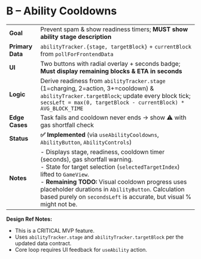 # B – Ability Cooldowns

|  |  |
|---|---|
| **Goal** | Prevent spam & show readiness timers; **MUST show ability stage description** |
| **Primary Data** | `abilityTracker.{stage, targetBlock}` + `currentBlock` from `pollForFrontendData` |
| **UI** | Two buttons with radial overlay + seconds badge; **Must display remaining blocks & ETA in seconds** |
| **Logic** | Derive readiness from `abilityTracker.stage` (1=charging, 2=action, 3+=cooldown) & `abilityTracker.targetBlock`; update every block tick; `secsLeft = max(0, targetBlock - currentBlock) * AVG_BLOCK_TIME` |
| **Edge Cases** | Task fails and cooldown never ends → show ⚠ with gas shortfall check |
| **Status** | **✅ Implemented** (via `useAbilityCooldowns`, `AbilityButton`, `AbilityControls`) |
| **Notes** | - Displays stage, readiness, cooldown timer (seconds), gas shortfall warning.<br />- State for target selection (`selectedTargetIndex`) lifted to `GameView`.<br />- **Remaining TODO:** Visual cooldown progress uses placeholder durations in `AbilityButton`. Calculation based purely on `secondsLeft` is accurate, but visual % might not be. |

**Design Ref Notes:**
*   This is a CRITICAL MVP feature.
*   Uses `abilityTracker.stage` and `abilityTracker.targetBlock` per the updated data contract.
*   Core loop requires UI feedback for `useAbility` action.
